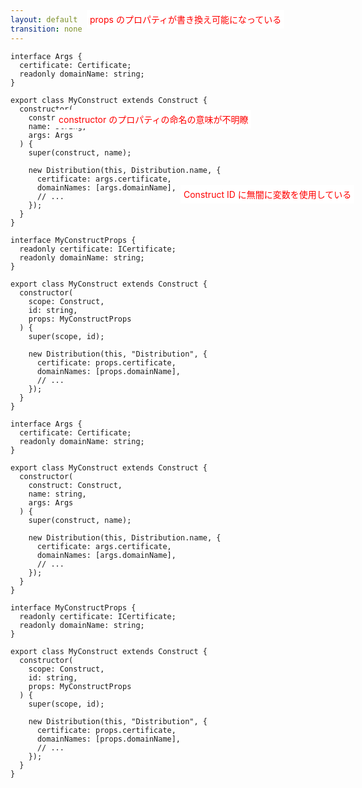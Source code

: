 ```yaml
---
layout: default
transition: none
---
```


<style scoped>
.slidev-vclick-hidden {
  display: none;
}

.small-code {
  .slidev-code {
    font-size: 0.98rem !important;
    line-height: 0rem !important;
  }
}

.slidev-layout {
  padding-left: 0.5rem !important;
  padding-right: 0.5rem !important;
}

.text-item-1 {
  position: absolute;
  top: 70px;
  left: 350px;
  color: red;
  background-color: white;
  padding: 5px;
  text-align: center;
  align-items: center;
}

.text-item-2 {
  position: absolute;
  top: 230px;
  left: 300px;
  color: red;
  background-color: white;
  padding: 5px;
  text-align: center;
  align-items: center;
}

.text-item-3 {
  position: absolute;
  top: 350px;
  left: 500px;
  color: red;
  background-color: white;
  padding: 5px;
  text-align: center;
  align-items: center;
}

</style>

<div class="custom-layout mt-2 flex justify-around small-code" v-click="[0]">

```ts{*}
interface Args {
  certificate: Certificate;
  readonly domainName: string;
}

export class MyConstruct extends Construct {
  constructor(
    construct: Construct,
    name: string,
    args: Args
  ) {
    super(construct, name);

    new Distribution(this, Distribution.name, {
      certificate: args.certificate,
      domainNames: [args.domainName],
      // ...
    });
  }
}
```

<div class="small-code">

```ts{*}
interface MyConstructProps {
  readonly certificate: ICertificate;
  readonly domainName: string;
}

export class MyConstruct extends Construct {
  constructor(
    scope: Construct,
    id: string,
    props: MyConstructProps
  ) {
    super(scope, id);

    new Distribution(this, "Distribution", {
      certificate: props.certificate,
      domainNames: [props.domainName],
      // ...
    });
  }
}
```

</div>

</div>

<div v-click="1">

<div class="custom-layout mt-2 flex justify-around small-code">

```ts{2,8-10,14}
interface Args {
  certificate: Certificate;
  readonly domainName: string;
}

export class MyConstruct extends Construct {
  constructor(
    construct: Construct,
    name: string,
    args: Args
  ) {
    super(construct, name);

    new Distribution(this, Distribution.name, {
      certificate: args.certificate,
      domainNames: [args.domainName],
      // ...
    });
  }
}
```

<div class="small-code">

```ts{5}
interface MyConstructProps {
  readonly certificate: ICertificate;
  readonly domainName: string;
}

export class MyConstruct extends Construct {
  constructor(
    scope: Construct,
    id: string,
    props: MyConstructProps
  ) {
    super(scope, id);

    new Distribution(this, "Distribution", {
      certificate: props.certificate,
      domainNames: [props.domainName],
      // ...
    });
  }
}
```

</div>

</div>

<div class="text-item-1 mt-2">

<span>
props のプロパティが書き換え可能になっている
</span>

</div>

<div class="text-item-2 mt-2">

<span>
constructor のプロパティの命名の意味が不明瞭
</span>

</div>

<div class="text-item-3 mt-2">

<span>
Construct ID に無闇に変数を使用している
</span>

</div>

</div>

<!--
早速ですが、こちらの二つのコードをご覧ください。どちらも、同じ CloudFormation Template を吐き出しますが、どちらのコードが良いコードでしょうか？  

[click] 私は、右の方が良いコードである。と評価しました。
-->